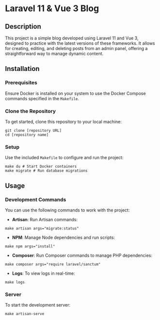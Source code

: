 # Laravel 11 & Vue 3 Blog

## Description
This project is a simple blog developed using Laravel 11 and Vue 3, designed to practice with the latest versions of these frameworks. It allows for creating, editing, and deleting posts from an admin panel, offering a straightforward way to manage dynamic content.

## Installation

### Prerequisites
Ensure Docker is installed on your system to use the Docker Compose commands specified in the `Makefile`.

### Clone the Repository
To get started, clone this repository to your local machine:
```
git clone [repository URL]
cd [repository name]
```

### Setup
Use the included `Makefile` to configure and run the project:
```
make du # Start Docker containers
make migrate # Run database migrations
```

## Usage

### Development Commands
You can use the following commands to work with the project:

- **Artisan**: Run Artisan commands:
```
make artisan args="migrate:status"
```

- **NPM**: Manage Node dependencies and run scripts:
```
make npm args="install"
```

- **Composer**: Run Composer commands to manage PHP dependencies:
```
make composer args="require laravel/sanctum"
```

- **Logs**: To view logs in real-time:

```
make logs
```

### Server
To start the development server:
```
make artisan-serve
```


